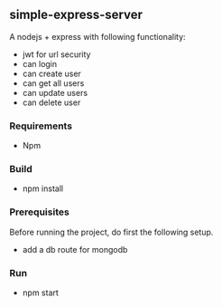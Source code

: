 ## simple-express-server
A nodejs + express with following functionality:
* jwt for url security
* can login
* can create user
* can get all users
* can update users
* can delete user


### Requirements
* Npm


### Build
* npm install

### Prerequisites
Before running the project, do first the following setup.
* add a db route for mongodb

### Run 
* npm start
